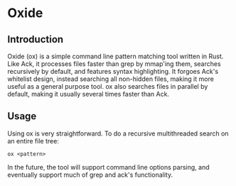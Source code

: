 # Oxide

## Introduction
Oxide (ox) is a simple command line pattern matching tool written in Rust. Like Ack, it processes files faster than grep by mmap'ing them, searches recursively by default, and features syntax highlighting. It forgoes Ack's whitelist design, instead searching all non-hidden files, making it more useful as a general purpose tool. ox also searches files in parallel by default, making it usually several times faster than Ack.

## Usage
Using ox is very straightforward. To do a recursive multithreaded search on an entire file tree:
```
ox <pattern>
```

In the future, the tool will support command line options parsing, and eventually support much of grep and ack's functionality.
